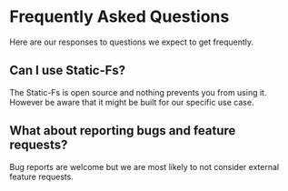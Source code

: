 # Frequently Asked Questions

Here are our responses to questions we expect to get frequently.

## Can I use Static-Fs?

The Static-Fs is open source and nothing prevents you from using it. However be aware that it might be built for our specific use case.

## What about reporting bugs and feature requests?

Bug reports are welcome but we are most likely to not consider external feature requests.
